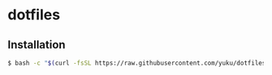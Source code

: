# dotfiles

## Installation

```bash
$ bash -c "$(curl -fsSL https://raw.githubusercontent.com/yuku/dotfiles/master/etc/install)"
```
